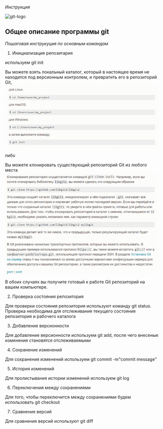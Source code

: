 *Инструкция*  

![git-logo](../%D1%81%D0%B5%D0%BC%D0%B8%D0%BD%D0%B0%D1%804/git-logo.png)





## Общее описание программы git
*Пошаговая инструкуция по основным командам*

1. Инициализация репозитария

используем git init

 Вы можете взять локальный каталог, который в настоящее время не находится под версионным контролем, и превратить его в репозиторий Git,
 ![создание](%D1%81%D0%BE%D0%B7%D0%B4%D0%B0%D0%BD%D0%B8%D0%B5.png)

 
  либо


Вы можете клонировать существующий репозиторий Git из любого места
![клонирование](%D0%BA%D0%BB%D0%BE%D0%BD%D0%B8%D1%80%D0%BE%D0%B2%D0%B0%D0%BD%D0%B8%D0%B5.png)

В обоих случаях вы получите готовый к работе Git репозиторий на вашем компьютере.


2. Проверка состояния репозитория

Для проверки состояния репозитория используют команду git status. Проверка необходима для отслеживания текущего состояния репозитория и рабочего каталога  

3. Добавление версионности 

Для добавление версионности используем git add, после чего внесеные изменения становятся отслеживаемыми 

4. Сохранение изменений 

Для сохранения изменений используем git commit -m"commit message" 

5. История изменений

Для пролистывания истории изменений используем git log

6. Переключения между сохранениями 

Для того, чтобы переключится между сохранениями будем использовать git checkout 

7. Сравнение версий

Для сравнения версий используют  git diff


